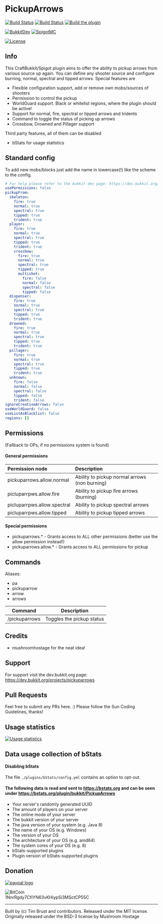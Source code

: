 # PickupArrows
[![Build Status](https://ci.dustplanet.de/job/PickupArrows/badge/icon)](https://ci.dustplanet.de/job/PickupArrows/)
[![Build Status](https://travis-ci.org/timbru31/PickupArrows.svg?branch=master)](https://travis-ci.org/timbru31/PickupArrows)
[![Build the plugin](https://github.com/timbru31/PickupArrows/workflows/Build%20the%20plugin/badge.svg)](https://github.com/timbru31/PickupArrows/actions?query=workflow%3A%22Build+the+plugin%22)

[![BukkitDev](https://img.shields.io/badge/BukkitDev-v6.2.2-orange.svg)](https://dev.bukkit.org/projects/pickuparrows)
[![SpigotMC](https://img.shields.io/badge/SpigotMC-v6.2.2-orange.svg)](https://www.spigotmc.org/resources/pickuparrows.8073/)

[![License](https://img.shields.io/badge/License-MIT-blue.svg)](LICENSE)

## Info
This CraftBukkit/Spigot plugin aims to offer the ability to pickup arrows from various source up again.
You can define any shooter source and configure burning, normal, spectral and tipped arrows.
Special features are
* Flexible configuration support, add or remove own mobs/sources of shooters
* Permission to control the pickup
* WorldGuard support. Black or whitelist regions, where the plugin should be active!
* Support for normal, fire, spectral or tipped arrows and tridents
* Command to toggle the status of picking up arrows
* Crossbow, Drowned and Pillager support

Third party features, all of them can be disabled

* bStats for usage statistics

## Standard config
To add new mobs/blocks just add the name in lowercase(!) like the scheme to the config.
```yaml
# For help please refer to the bukkit dev page: https://dev.bukkit.org/projects/pickuparrows
usePermissions: false
pickupFrom:
  skeleton:
    fire: true
    normal: true
    spectral: true
    tipped: true
    trident: true
  player:
    fire: true
    normal: true
    spectral: true
    tipped: true
    trident: true
    crossbow:
      fire: true
      normal: true
      spectral: true
      tipped: true
      multishot:
        fire: false
        normal: false
        spectral: false
        tipped: false
  dispenser:
    fire: true
    normal: true
    spectral: true
    tipped: true
    trident: true
  drowned:
    fire: true
    normal: true
    spectral: true
    tipped: true
    trident: true
  pillager:
    fire: true
    normal: true
    spectral: true
    tipped: true
    trident: true
  unknown:
    fire: false
    normal: false
    spectral: false
    tipped: false
    trident: false
ignoreCreativeArrows: false
useWorldGuard: false
useListAsBlacklist: false
regions: []

```

## Permissions
(Fallback to OPs, if no permissions system is found)

#### General permissions
| Permission node             | Description                                   |
|:----------------------------|:----------------------------------------------|
| pickuparrows.allow.normal   | Ability to pickup normal arrows (non burning) |
| picluparrpws.allow.fire     | Ability to pickup fire arrows (burning)       |
| picluparrpws.allow.spectral | Ability to pickup spectral arrows             |
| picluparrpws.allow.tipped   | Ability to pickup tipped arrows               |


#### Special permissions
* pickuparrows.* - Grants access to ALL other permissions (better use the allow permission instead!)
* pickuparrows.allow.* - Grants access to ALL permissions for pickup

## Commands

Aliases:
* pa
* pickuparrow
* arrow
* arrows

| Command       | Description               |
|:-------------:|:-------------------------:|
| /pickuparrows | Toggles the pickup status |

## Credits
* mushroomhostage for the neat idea!

## Support
For support visit the dev.bukkit.org page: https://dev.bukkit.org/projects/pickuparrows

## Pull Requests
Feel free to submit any PRs here. :)
Please follow the Sun Coding Guidelines, thanks!

## Usage statistics

[![Usage statistics](https://bstats.org/signatures/bukkit/PickupArrows.svg)](https://bstats.org/plugin/bukkit/PickupArrows/284)

## Data usage collection of bStats

#### Disabling bStats
The file `./plugins/bStats/config.yml` contains an option to opt-out.

#### The following data is **read and sent** to https://bstats.org and can be seen under https://bstats.org/plugin/bukkit/PickupArrows
* Your server's randomly generated UUID
* The amount of players on your server
* The online mode of your server
* The bukkit version of your server
* The java version of your system (e.g. Java 8)
* The name of your OS (e.g. Windows)
* The version of your OS
* The architecture of your OS (e.g. amd64)
* The system cores of your OS (e.g. 8)
* bStats-supported plugins
* Plugin version of bStats-supported plugins

## Donation
[![paypal logo](https://www.paypalobjects.com/en_US/i/btn/btn_donateCC_LG.gif "Donation via PayPal")](https://www.paypal.com/cgi-bin/webscr?cmd=_s-xclick&hosted_button_id=T9TEV7Q88B9M2)

![BitCoin](https://dustplanet.de/wp-content/uploads/2015/01/bitcoin-logo-plain.png "Donation via BitCoins")   
1NnrRgdy7CfiYN63vKHiypSi3MSctCP55C


---
Built by (c) Tim Brust and contributors. Released under the MIT license.  
Originally released under the BSD-3 license by Mushroom Hostage

